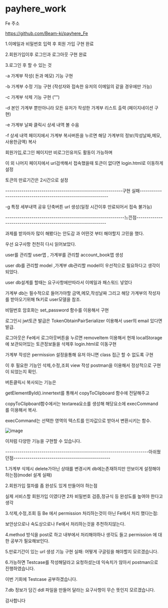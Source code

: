# payhere_work
Fe 주소 <p>
https://github.com/Beam-ki/payhere_Fe <p>
1.이메일과 비밀번호 입력 후 회원 가입 구현 완료<p>
2.회원가입이후 로그인과  로그아웃 구현 완료<p>
3.로그인 후 할 수 있는 것<p>
-a 가계부 작성( 돈과 메모) 기능 구현<p>
-b 가계부 수정 기능 구현 (작성자와 접속한 유저의 이메일의 같을 경우에만 가능)<p>
-c 가계부 삭제 기능 구현 ("")<p>
-d 본인 가계부 뿐만아니라 모든 유저가 작성한 가계부 리스트 출력 (페이지네이션 구현)<p>
-e 가계부 날짜 클릭시 상세 내역 볼 수음<p>
-f 상세 내역 페이지에서 가계부 복사버튼을 누르면 해당 가계부의 정보(작성날짜,메모,사용한금액) 복사<p>

회원가입,로그인  페이지만 비로그인유저도 활동이 가능하며<p>
이 외 나머지 페이지에서 url검색해서 접속했을때 토큰이 없다면 login.html로 이동하게 설정<p>
토큰의 만료기간은 2시간으로 설정<p>

----------------------------------------------------------구현 실패--------------------------------------------------------------<p>
-g 특정 세부내역 공유 단축버튼 url 생성(일정 시간이후 만료되어서 접속 불가능) <p>

  
 -----------------------------------------------------------느낀점---------------------------------------------------------------<p>
  과제를 받자마자 많이 해봤다는 안도감 과 어떤것 부터 해야할지 고민을 했다.<p>
  우선 요구사항 천천히 다시 읽어보았다.<p>
    
  user를 관리할 user앱 ,  가계부를 관리할 account_book앱 생성<p>
    
  user db를 관리할 model ,가계부 db관리할 model이 우선적으로 필요하다고 생각이되었다.<p>
  
  user db설계를 할때는 요구사항에만따라서 이메일과 패스워드 넣었다<p>

  가계부 db는 필수적으로 들어가야할 금액,메모,작성날짜 그리고 해당 가계부의 작성자를 받아오기위해 fk키로 user모델을 참조.<p>
  
  비밀번호 암호화는 set_password 함수를 이용해서 구현<p>
  
  로그인시 jwt토큰 발급은 TokenObtainPairSerializer 이용해서 user의 email 있다면 발급.<p>
  
  로그아웃은 Fe에서 로그아웃버튼을 누르면 removeItem 이용해서 현재 localStorage 에 보관되어있는 토큰정보들을 삭제후  login.html로 이동구현<p>
  
  가계부 작성은  permission 설정을통해 유저 아니면 class 접근 할 수 없도록 구현<p>
  
  이 후 필요한 기능인 삭제,수정,조회 view 작성 postman을 이용해서 정상적으로 구현이 되었는지 확인.<p>
  
  버튼클릭시 복사되는 기능은<p>
    
  getElementById().innertext를 통해서 copyToClipboard 함수에 전달해주고<p>
    
  copyToClipboard함수에서는 textarea요소를 생성해 해당요소에 execCommand 를 이용해서 복사.<p>
  
  execCommand는 선택한 영역의 텍스트를 인자값으로  받아서 변환시키는 함수.<p>
    
  ![image](https://user-images.githubusercontent.com/105624323/210906359-1c0a6e1e-3b5f-4d6e-b9e3-4d920bca5c6e.png)

  이처럼 다양한 기능을 구현할 수 있습니다.<p>
  
  
  -----------------------------------------------------------------------아쉬웠던점------------------------------------------------<p>
  1.가계부 삭제시 delete가아닌 상태를 변경시켜 db에는존재하지만 안보이게 설정해야하는점(model 설계 실패)<p>
  
  2.회원가입 절차를 좀 완성도 있게 만들어야 하는점<p>
    
  실제 서비스할 회원가입 이였다면 2차 비밀번호 검증,정규식 등 완성도를 높여야 한다고 생각<p>
  
  3.삭제,수정,조회 등 Be 에서 permission 처리하는것이 아닌  Fe에서 처리 했다는점:<p>
    
  보안상으로나 속도상으로나 Fe에서 처리하는것을 추천하지않는다.<p>
    
  4.method 방식을 post로 하고 내부에서 처리해야하나 생각도 들고  permission 에 대한 공부가 필요해보인다.<p>
  
  5.만료기간이 있는 url 생성 기능 구현 실패: 어떻게 구글링을 해야할지 모르겠습니다.<p>
  
  6.가능하면 Testcase를 작성해달라고 요청하셨는데 익숙치가 않아서 postman으로 진행하였습니다.<p>
    
  이번 기회에 Testcase 공부하겠습니다.<p>
  
  7.db 정보가 담긴 ddl 파일을 만들어 달라는 요구사항이 무슨 뜻인지 모르겠습니다.
    
   감사합니다
  
